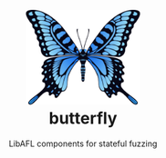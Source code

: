 <h1 align="center">
    <br/>
    <img src="./logo.png" width="200" height="auto">
    <br/>
    butterfly
    <br/>
</h1>
<p align="center">
    <!--
    badges here
    crates.io version badge
    -->
    LibAFL components for stateful fuzzing
</p>

